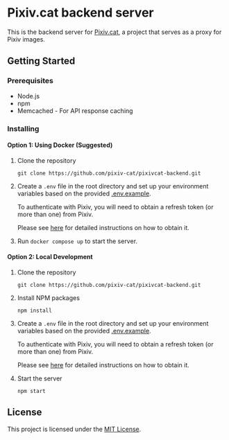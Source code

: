 # Pixiv.cat backend server
This is the backend server for [Pixiv.cat](https://pixiv.cat/), a project that serves as a proxy for Pixiv images.

## Getting Started

### Prerequisites
* Node.js
* npm
* Memcached - For API response caching

### Installing

#### Option 1: Using Docker (Suggested)
1. Clone the repository
   ```
   git clone https://github.com/pixiv-cat/pixivcat-backend.git
   ```
2. Create a `.env` file in the root directory and set up your environment variables based on the provided [.env.example](.env.example).

   To authenticate with Pixiv, you will need to obtain a refresh token (or more than one) from Pixiv.
   
   Please see [here](https://gist.github.com/ZipFile/c9ebedb224406f4f11845ab700124362) for detailed instructions on how to obtain it.
3. Run `docker compose up` to start the server.

#### Option 2: Local Development
1. Clone the repository
   ```
   git clone https://github.com/pixiv-cat/pixivcat-backend.git
   ```
2. Install NPM packages
   ```
   npm install
   ```
3. Create a `.env` file in the root directory and set up your environment variables based on the provided [.env.example](.env.example).

   To authenticate with Pixiv, you will need to obtain a refresh token (or more than one) from Pixiv.
   
   Please see [here](https://gist.github.com/ZipFile/c9ebedb224406f4f11845ab700124362) for detailed instructions on how to obtain it.
5. Start the server
   ```
   npm start
   ```
## License
This project is licensed under the [MIT License](LICENSE).
